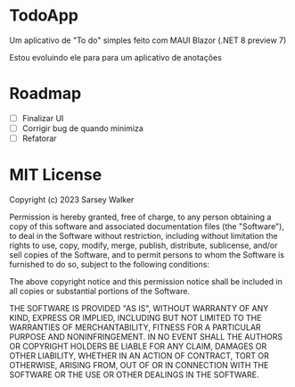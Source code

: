 # TodoApp

Um aplicativo de "To do" simples feito com MAUI Blazor  (.NET 8 preview 7)

Estou evoluindo ele para para um aplicativo de anotações

# Roadmap

- [ ] Finalizar UI
- [ ] Corrigir bug de quando minimiza
- [ ] Refatorar

# MIT License

Copyright (c) 2023 Sarsey Walker

Permission is hereby granted, free of charge, to any person obtaining a copy of this software and associated documentation files (the "Software"), to deal in the Software without restriction, including without limitation the rights to use, copy, modify, merge, publish, distribute, sublicense, and/or sell copies of the Software, and to permit persons to whom the Software is furnished to do so, subject to the following conditions:

The above copyright notice and this permission notice shall be included in all copies or substantial portions of the Software.

THE SOFTWARE IS PROVIDED "AS IS", WITHOUT WARRANTY OF ANY KIND, EXPRESS OR IMPLIED, INCLUDING BUT NOT LIMITED TO THE WARRANTIES OF MERCHANTABILITY, FITNESS FOR A PARTICULAR PURPOSE AND NONINFRINGEMENT. IN NO EVENT SHALL THE AUTHORS OR COPYRIGHT HOLDERS BE LIABLE FOR ANY CLAIM, DAMAGES OR OTHER LIABILITY, WHETHER IN AN ACTION OF CONTRACT, TORT OR OTHERWISE, ARISING FROM, OUT OF OR IN CONNECTION WITH THE SOFTWARE OR THE USE OR OTHER DEALINGS IN THE SOFTWARE.
